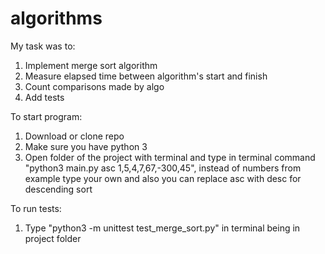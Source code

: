 # algorithms
My task was to:
  1. Implement merge sort algorithm
  2. Measure elapsed time between algorithm's start and finish
  3. Count comparisons made by algo
  4. Add tests

To start program:
  1. Download or clone repo
  2. Make sure you have python 3
  3. Open folder of the project with terminal and type in terminal command "python3 main.py asc 1,5,4,7,67,-300,45", instead of numbers from example type your own and also you can replace asc with desc for descending sort
  
 To run tests:
  1. Type "python3 -m unittest test_merge_sort.py" in terminal being in project folder 
